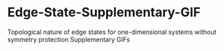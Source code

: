 # Edge-State-Supplementary-GIF
Topological nature of edge states for one-dimensional systems without symmetry protection Supplementary GIFs
